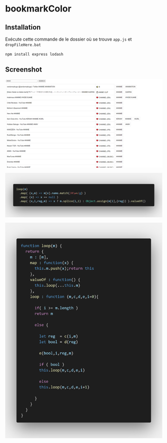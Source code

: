 # bookmarkColor

## Installation

Exécute cette commande de le dossier où se trouve `app.js` et `dropFileHere.bat`

    npm install express lodash

## Screenshot

![](https://github.com/nemo6/bookmarkColor/blob/main/c0.png)

![](https://github.com/nemo6/bookmarkColor/blob/main/c1.png)

![](https://github.com/nemo6/bookmarkColor/blob/main/c2.png)
